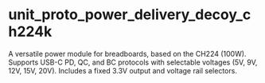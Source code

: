 # unit_proto_power_delivery_decoy_ch224k
A versatile power module for breadboards, based on the CH224 (100W). Supports USB-C PD, QC, and BC protocols with selectable voltages (5V, 9V, 12V, 15V, 20V). Includes a fixed 3.3V output and voltage rail selectors.
